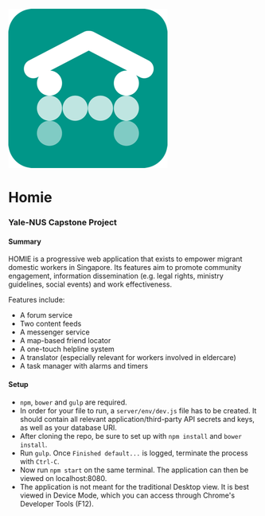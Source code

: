 ![Welcome to Homie](/browser/media/homieLogo144.png?raw=true)
# Homie
### Yale-NUS Capstone Project 

#### Summary
HOMIE is a progressive web application that exists to empower migrant domestic workers in Singapore. Its features aim to promote community engagement, information dissemination (e.g. legal rights, ministry guidelines, social events) and work effectiveness.

Features include: 
- A forum service
- Two content feeds
- A messenger service
- A map-based friend locator
- A one-touch helpline system
- A translator (especially relevant for workers involved in eldercare)
- A task manager with alarms and timers


#### Setup

* `npm`, `bower` and `gulp` are required. 
* In order for your file to run, a `server/env/dev.js` file has to be created. It should contain all relevant application/third-party API secrets and keys, as well as your database URI. 
* After cloning the repo, be sure to set up with `npm install` and `bower install`. 
* Run `gulp`. Once `Finished default...` is logged, terminate the process with `Ctrl-C`.
* Now run `npm start` on the same terminal. The application can then be viewed on localhost:8080. 
* The application is not meant for the traditional Desktop view. It is best viewed in Device Mode, which you can access through Chrome's Developer Tools (F12).


